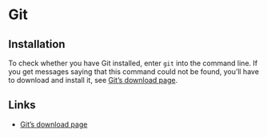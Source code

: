 # Git

## Installation
To check whether you have Git installed, enter `git` into the command line. If you get messages saying that this command could not be found, you’ll have to download and install it, see [Git’s download page].

## Links

- [Git’s download page]

[Git’s download page]: https://git-scm.com/download